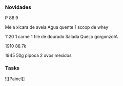 
### Novidades ###
P 88.9

Meia xicara de aveia
Agua quente 
1 scoop de whey


1120
1 carne
1 file de dourado
Salada
Queijo gorgonzolA

1910
88.7k

1945
50g pipoca
2 ovos mexidos

### Tasks ###
![[Painel]]